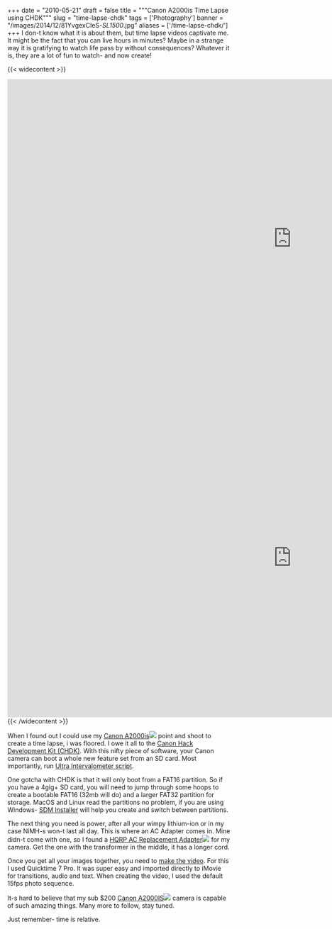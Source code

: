 
+++
date = "2010-05-21"
draft = false
title = """Canon A2000is Time Lapse using CHDK"""
slug = "time-lapse-chdk"
tags = ['Photography']
banner = "/images/2014/12/81YvgexCIeS-_SL1500_.jpg"
aliases = ['/time-lapse-chdk/']
+++
I don-t know what it is about them, but time lapse videos captivate me. It might be the fact that you can live hours in minutes? Maybe in a strange way it is gratifying to watch life pass by without consequences? Whatever it is, they are a lot of fun to watch- and now create!

{{< widecontent >}}
<div class="videoWrapper">
    <iframe width="1280" height="720" src="https://www.youtube.com/embed/mMORdLGUVNI?rel=0&amp;controls=0" frameborder="0" allowfullscreen title="Time Lapse - Owings Mills, MD"></iframe>
</div>
<div class="videoWrapper">
    <iframe width="1280" height="720" src="https://www.youtube.com/embed/TEtyBWHY_H4?rel=0&amp;controls=0" frameborder="0" allowfullscreen title="Time Lapse - Owings Mills VFC Carnival "></iframe>
</div>
{{< /widecontent >}}

When I found out I could use my [Canon A2000is](http://www.amazon.com/gp/product/B001EQ4BZE?ie=UTF8&tag=matwalstecand-20&linkCode=as2&camp=1789&creative=9325&creativeASIN=B001EQ4BZE)![](http://www.assoc-amazon.com/e/ir?t=matwalstecand-20&l=as2&o=1&a=B001EQ4BZE) point and shoot to create a time lapse, i was floored. I owe it all to the [Canon Hack Development Kit (CHDK)](http://chdk.wikia.com/wiki/CHDK). With this nifty piece of software, your Canon camera can boot a whole new feature set from an SD card. Most importantly, run [Ultra Intervalometer script](http://chdk.wikia.com/wiki/UBASIC/Scripts:_Ultra_Intervalometer).

One gotcha with CHDK is that it will only boot from a FAT16 partition. So if you have a 4gig+ SD card, you will need to jump through some hoops to create a bootable FAT16 (32mb will do) and a larger FAT32 partition for storage. MacOS and Linux read the partitions no problem, if you are using Windows- [SDM Installer](http://stereo.jpn.org/eng/sdm/quick.htm) will help you create and switch between partitions.

The next thing you need is power, after all your wimpy lithium-ion or in my case NiMH-s won-t last all day. This is where an AC Adapter comes in. Mine didn-t come with one, so I found a [HQRP AC Replacement Adapter](http://www.amazon.com/gp/redirect.html?ie=UTF8&location=http%3A%2F%2Fwww.amazon.com%2Fs%3Fie%3DUTF8%26redirect%3Dtrue%26ref_%3Dsr%5Fnr%5Fp%5F6%5F0%26keywords%3Dcanon%2520ac%2520adapter%26bbn%3D13535471%26qid%3D1274497082%26rnid%3D303116011%26rh%3Dn%253A502394%252Cn%253A172435%252Cn%253A13535371%252Cn%253A13535471%252Ck%253Acanon%2520ac%2520adapter%252Cp%5F4%253AHQRP%252Cp%5F6%253AA3IZHOEADOGAP0&tag=matwalstecand-20&linkCode=ur2&camp=1789&creative=390957)![](https://www.assoc-amazon.com/e/ir?t=matwalstecand-20&l=ur2&o=1) for my camera. Get the one with the transformer in the middle, it has a longer cord.

Once you get all your images together, you need to [make the video](http://www.youtube.com/watch?v=YcYBMK0aweM). For this I used Quicktime 7 Pro. It was super easy and imported directly to iMovie for transitions, audio and text. When creating the video, I used the default 15fps photo sequence.

It-s hard to believe that my sub $200 [Canon A2000IS](http://www.amazon.com/gp/product/B001EQ4BZE?ie=UTF8&tag=matwalstecand-20&linkCode=as2&camp=1789&creative=9325&creativeASIN=B001EQ4BZE)![](http://www.assoc-amazon.com/e/ir?t=matwalstecand-20&l=as2&o=1&a=B001EQ4BZE) camera is capable of such amazing things. Many more to follow, stay tuned.

Just remember- time is relative.